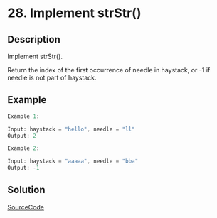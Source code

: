 # 28. Implement strStr()

## Description

Implement strStr().

Return the index of the first occurrence of needle in haystack, or -1 if needle is not part of haystack.

## Example

```javascript
Example 1:

Input: haystack = "hello", needle = "ll"
Output: 2

Example 2:

Input: haystack = "aaaaa", needle = "bba"
Output: -1
```

## Solution

[SourceCode](./solution.js)